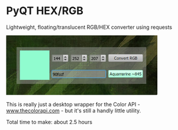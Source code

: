 # PyQT HEX/RGB
Lightweight, floating/translucent RGB/HEX converter using requests

![screenshot](https://github.com/josephclaytonhansen/rgb-hex-qt-light/blob/main/2021-09-21%2013_44_24-RGB_HEX.png)

This is really just a desktop wrapper for the Color API - www.thecolorapi.com - but it's still a handly little utility. 

Total time to make: about 2.5 hours 
